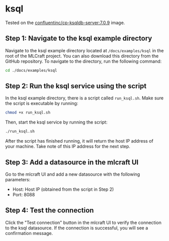 # ksql

Tested on the [confluentinc/cp-ksqldb-server:7.0.9](https://hub.docker.com/r/confluentinc/cp-ksqldb-server) image.

## Step 1: Navigate to the ksql example directory

Navigate to the ksql example directory located at `/docs/examples/ksql` in the root of the MLCraft project. You can also download this directory from the GitHub repository. To navigate to the directory, run the following command:

```bash
cd ./docs/examples/ksql
```

## Step 2: Run the ksql service using the script

In the ksql example directory, there is a script called `run_ksql.sh`. Make sure the script is executable by running:

```bash
chmod +x run_ksql.sh
```

Then, start the ksql service by running the script:

```bash
./run_ksql.sh
```

After the script has finished running, it will return the host IP address of your machine. Take note of this IP address for the next step.

## Step 3: Add a datasource in the mlcraft UI

Go to the mlcraft UI and add a new datasource with the following parameters:

- Host: Host IP (obtained from the script in Step 2)
- Port: 8088

## Step 4: Test the connection

Click the "Test connection" button in the mlcraft UI to verify the connection to the ksql datasource. If the connection is successful, you will see a confirmation message.